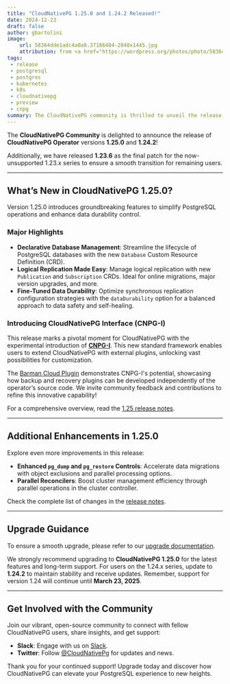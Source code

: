 ```yaml
---
title: "CloudNativePG 1.25.0 and 1.24.2 Released!"
date: 2024-12-23
draft: false
author: gbartolini
image:
    url: 58364dde1adc4a0a8.37186404-2048x1445.jpg
    attribution: from <a href="https://wordpress.org/photos/photo/58364dde1a/">Saurabh</a>
tags:
 - release
 - postgresql
 - postgres
 - kubernetes
 - k8s
 - cloudnativepg
 - preview
 - cnpg
summary: The CloudNativePG community is thrilled to unveil the release of version 1.25.0, packed with exciting new features, along with the maintenance update 1.24.2 for the 1.24.x series.
---
```


The **CloudNativePG Community** is delighted to announce the release of
**CloudNativePG Operator** versions **1.25.0** and **1.24.2**!

Additionally, we have released **1.23.6** as the final patch for the
now-unsupported 1.23.x series to ensure a smooth transition for remaining
users.

---

## What’s New in CloudNativePG 1.25.0?

Version 1.25.0 introduces groundbreaking features to simplify PostgreSQL
operations and enhance data durability control.

### Major Highlights

- **Declarative Database Management**: Streamline the lifecycle of PostgreSQL
  databases with the new `Database` Custom Resource Definition (CRD).
- **Logical Replication Made Easy**: Manage logical replication with new
  `Publication` and `Subscription` CRDs. Ideal for online migrations, major
  version upgrades, and more.
- **Fine-Tuned Data Durability**: Optimize synchronous replication
  configuration strategies with the `dataDurability` option for a balanced
  approach to data safety and self-healing.

### Introducing CloudNativePG Interface (CNPG-I)

This release marks a pivotal moment for CloudNativePG with the experimental
introduction of [**CNPG-I**](https://github.com/cloudnative-pg/cnpg-i).
This new standard framework enables users to extend CloudNativePG with external
plugins, unlocking vast possibilities for customization.

The [Barman Cloud Plugin](https://github.com/cloudnative-pg/plugin-barman-cloud)
demonstrates CNPG-I's potential, showcasing how backup and recovery plugins can
be developed independently of the operator’s source code. We invite community
feedback and contributions to refine this innovative capability!

For a comprehensive overview, read the
[1.25 release notes](https://cloudnative-pg.io/documentation/1.25/release_notes/v1.25/).

---

## Additional Enhancements in 1.25.0

Explore even more improvements in this release:

- **Enhanced `pg_dump` and `pg_restore` Controls**: Accelerate data migrations
  with object exclusions and parallel processing options.
- **Parallel Reconcilers**: Boost cluster management efficiency through
  parallel operations in the cluster controller.

Check the complete list of changes in the
[release notes](https://cloudnative-pg.io/documentation/1.25/release_notes/v1.25/).

---

## Upgrade Guidance

To ensure a smooth upgrade, please refer to our
[upgrade documentation](https://cloudnative-pg.io/documentation/1.25/installation_upgrade/#upgrades).

We strongly recommend upgrading to **CloudNativePG 1.25.0** for the latest
features and long-term support. For users on the 1.24.x series, update to
**1.24.2** to maintain stability and receive updates. Remember, support for
version 1.24 will continue until **March 23, 2025**.

---

## Get Involved with the Community

Join our vibrant, open-source community to connect with fellow CloudNativePG users, share insights, and get support:

- **Slack**: Engage with us on
  [Slack](https://join.slack.com/t/cloudnativepg/shared_invite/zt-2ij5hagfo-B04EQ9DUlGFzD6GEHDqE0g).
- **Twitter**: Follow
  [@CloudNativePg](https://twitter.com/CloudNativePg) for updates and news.

Thank you for your continued support! Upgrade today and discover how
CloudNativePG can elevate your PostgreSQL experience to new heights.

<!--
# About CloudNativePG

[CloudNativePG](https://cloudnative-pg.io) stands as a groundbreaking
open-source Kubernetes Operator designed explicitly for PostgreSQL workloads.
Seamlessly orchestrating the entire life cycle of a PostgreSQL cluster,
CloudNativePG takes charge from bootstrapping and configuration to ensuring
high availability, connection routing, and comprehensive backup and disaster
recovery mechanisms.
Leveraging PostgreSQL's native streaming replication, CloudNativePG efficiently
distributes data across pods, nodes, and zones, utilizing standard Kubernetes
patterns. This enables seamless scaling of replicas in a Kubernetes-native
manner, with the operator autonomously and safely reconfiguring replication as
needed.
Originally conceived and supported by [EDB](https://www.enterprisedb.com/),
CloudNativePG represents a paradigm shift in managing PostgreSQL workloads
within Kubernetes environments.

-->
<!--
Tweet

-->
<!--
Tweet
🚀 Exciting news! CloudNativePG 1.25.0 is here! Test new features like declarative databases, logical replication publications & subscriptions, and enhanced data durability controls.

LINK

#CloudNativePG #PostgreSQL #Kubernetes #OpenSource

--->
<!--
LinkedIn
🚀 **Exciting News! CloudNativePG 1.25.0 and 1.24.2 Released!** 🚀

The CloudNativePG Community is thrilled to announce the release of CloudNativePG 1.25.0! This release introduces powerful new features, including:

🔹 Declarative Database Management
🔹 Declarative Logical Replication
🔹 Enhanced Data Durability Controls

LINK

Join our vibrant community, share your insights, and stay updated on the latest developments by following us and joining our Slack channel.

#CloudNativePG #PostgreSQL #Kubernetes #OpenSource
-->
